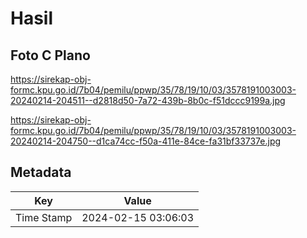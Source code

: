 # Hasil

## Foto C Plano

https://sirekap-obj-formc.kpu.go.id/7b04/pemilu/ppwp/35/78/19/10/03/3578191003003-20240214-204511--d2818d50-7a72-439b-8b0c-f51dccc9199a.jpg

https://sirekap-obj-formc.kpu.go.id/7b04/pemilu/ppwp/35/78/19/10/03/3578191003003-20240214-204750--d1ca74cc-f50a-411e-84ce-fa31bf33737e.jpg


## Metadata

| Key        | Value               |
| ---------- | ------------------- |
| Time Stamp | 2024-02-15 03:06:03 |




